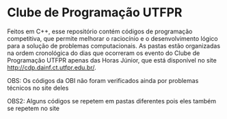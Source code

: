 # Clube de Programação UTFPR

Feitos em C++, esse repositório contém códigos de programação competitiva, que permite melhorar o raciocínio e o desenvolvimento lógico para a solução de problemas computacionais. As pastas estão organizadas na ordem cronológica do dias que ocorreram os evento do Clube de Programação UTFPR apenas das Horas Júnior, que está disponível no site http://cdp.dainf.ct.utfpr.edu.br/.

OBS: Os códigos da OBI não foram verificados ainda por problemas técnicos no site deles

OBS2: Alguns códigos se repetem em pastas diferentes pois eles também se repetem no site
